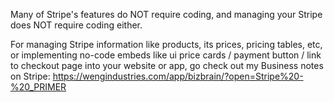 Many of Stripe's features do NOT require coding, and managing your Stripe does NOT require coding either.

For managing Stripe information like products, its prices, pricing tables, etc, or implementing no-code embeds like ui price cards / payment button / link to checkout page into your website or app, go check out my Business notes on Stripe: https://wengindustries.com/app/bizbrain/?open=Stripe%20-%20_PRIMER